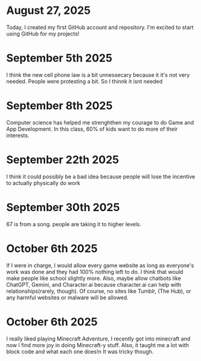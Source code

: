 # August 27, 2025
Today, I created my first GitHub account and repository. I'm excited to start using GitHub for my projects!

# September 5th 2025
I think the new cell phone law is a bit unnessecary because it it's not very needed. People were protesting a bit. So I thinnk it isnt needed 

# September 8th 2025
Computer science has helped me strenghthen my courage to do Game and App Development. In this class, 60% of kids want to do more of their interests.

# September 22th 2025
I think it could possibly be a bad idea because people will lose the incentive to actually physically do work

# September 30th 2025
67 is from a song. people are taking it to higher levels.

# October 6th 2025
If I were in charge, I would allow every game website as long as everyone's work was done and they had 100% nothing left to do. I think that would make people like school slightly more. Also, maybe allow chatbots like ChatGPT, Gemini, and Character.ai because character.ai can help with relationships(rarely, though). Of course, no sites like Tumblr, (The Hub), or any harmful websites or malware will be allowed.

# October 6th 2025

I really liked playing Minecraft Adventure, I recently got into minecraft and now I find more joy in doing Minecraft-y stuff. Also, it taught me a lot with block code and what each one does!n It was tricky though.

